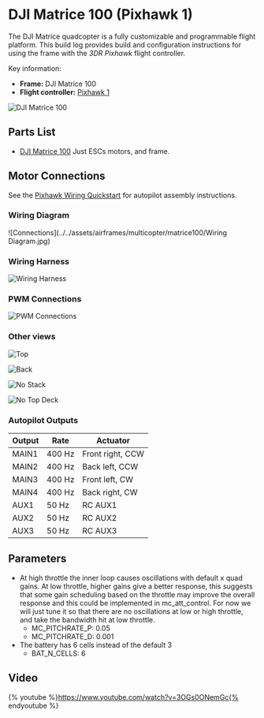 # DJI Matrice 100 (Pixhawk 1)

The DJI Matrice quadcopter is a fully customizable and programmable flight platform. This build log provides build and configuration instructions for using the frame with the *3DR Pixhawk* flight controller.

Key information:

- **Frame:** DJI Matrice 100
- **Flight controller:** [Pixhawk 1](../flight_controller/pixhawk.md)

![DJI Matrice 100](../../assets/airframes/multicopter/matrice100/Matrice100.jpg)

## Parts List

  * [DJI Matrice 100](http://store.dji.com/product/matrice-100) Just ESCs motors, and frame.

## Motor Connections

See the [Pixhawk Wiring Quickstart](../assembly/quick_start_pixhawk.md) for autopilot assembly instructions.

### Wiring Diagram

![Connections](../../assets/airframes/multicopter/matrice100/Wiring Diagram.jpg)

### Wiring Harness 

![Wiring Harness](../../assets/airframes/multicopter/matrice100/WiringHarness.jpg)

### PWM Connections
 
![PWM Connections](../../assets/airframes/multicopter/matrice100/PwmInput.jpg)

### Other views

![Top](../../assets/airframes/multicopter/matrice100/Top.jpg)

![Back](../../assets/airframes/multicopter/matrice100/Back.jpg)

![No Stack](../../assets/airframes/multicopter/matrice100/NoStack.jpg)

![No Top Deck](../../assets/airframes/multicopter/matrice100/NoTopDeck.jpg)

### Autopilot Outputs

<!-- 
The autopilot outputs are specified in [Airframe Reference > DJI Matrice 100](../airframes/airframe_reference.md#copter_quadrotor_x_dji_matrice_100)) (or more specifically, in the [quadrotor-x configuration section](../airframes/airframe_reference.md#quadrotor-x). 
-->

| Output | Rate | Actuator |
| -- | -- | -- |
| MAIN1 | 400 Hz | Front right, CCW |
| MAIN2 | 400 Hz | Back left, CCW |
| MAIN3 | 400 Hz | Front left, CW |
| MAIN4 | 400 Hz | Back right, CW |
| AUX1 | 50 Hz | RC AUX1 |
| AUX2 | 50 Hz | RC AUX2 |
| AUX3 | 50 Hz | RC AUX3 |


## Parameters

* At high throttle the inner loop causes oscillations with default x quad gains. At low throttle, higher gains give a better response, this suggests that some gain scheduling based on the throttle may improve the overall response and this could be implemented in mc_att_control. For now we will just tune it so that there are no oscillations at low or high throttle, and take the bandwidth hit at low throttle.
  * MC_PITCHRATE_P: 0.05
  * MC_PITCHRATE_D: 0.001
* The battery has 6 cells instead of the default 3
  * BAT_N_CELLS: 6
  
## Video

{% youtube %}https://www.youtube.com/watch?v=3OGs0ONemGc{% endyoutube %}

